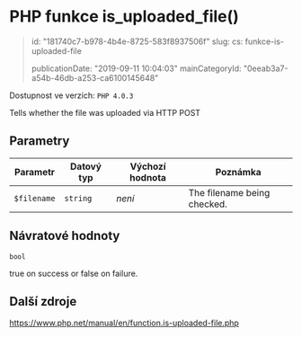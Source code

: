 PHP funkce is_uploaded_file()
=============================

> id: "181740c7-b978-4b4e-8725-583f8937506f"
> slug:
> 	cs: funkce-is-uploaded-file
>
> publicationDate: "2019-09-11 10:04:03"
> mainCategoryId: "0eeab3a7-a54b-46db-a253-ca6100145648"

Dostupnost ve verzích: `PHP 4.0.3`

Tells whether the file was uploaded via HTTP POST


Parametry
--------------

| Parametr | Datový typ | Výchozí hodnota | Poznámka |
|-----|-----|-----|-----|
| `$filename` | `string` | *není* | The filename being checked. |


Návratové hodnoty
----------------

`bool`

true on success or false on failure.

Další zdroje
------------

https://www.php.net/manual/en/function.is-uploaded-file.php
